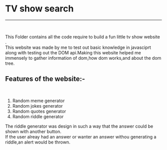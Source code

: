 <h1><strong>TV show search</strong> </h1>
<hr>
<br>
<div>
<p>This Folder contains all the code require to build a fun little tv show website .
<br>
This website was made by me to test out basic knowledge in javasciprt along with testing out the DOM api.Making this website helped me immensely to gather information of dom,how dom works,and about the dom tree.
</p>
<p>
<h2>Features of the website:-</h2>
<br>
<ol>
    <li>Random meme generator</li>
    <li>Random jokes generator</li>
    <li>Random quotes generator</li>
    <li>Random riddle generator</li>
</ol>
   The riddle generator was design in such a way that the answer could be shown with another button.<br>
   If the user alreay had an answer or wanter an answer withou generating a riddle,an alert would be thrown.
</p>
</div>
<br><br>
<h3>